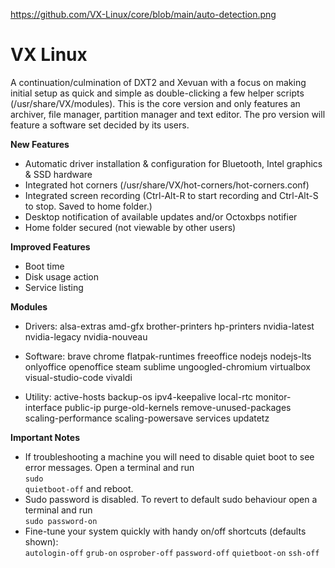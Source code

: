 <image width="960">https://github.com/VX-Linux/core/blob/main/auto-detection.png</image>

# VX Linux
A continuation/culmination of DXT2 and Xevuan with a focus on making initial setup as quick and simple as double-clicking a few helper scripts (/usr/share/VX/modules). This is the core version and only features an archiver, file manager, partition manager and text editor. The pro version will feature a software set decided by its users.

**New Features**
- Automatic driver installation & configuration for Bluetooth, Intel graphics & SSD hardware
- Integrated hot corners (/usr/share/VX/hot-corners/hot-corners.conf)
- Integrated screen recording (Ctrl-Alt-R to start recording and Ctrl-Alt-S to stop. Saved to home folder.)
- Desktop notification of available updates and/or Octoxbps notifier
- Home folder secured (not viewable by other users)

**Improved Features**
- Boot time
- Disk usage action
- Service listing

**Modules**
- Drivers: 
alsa-extras amd-gfx brother-printers hp-printers nvidia-latest nvidia-legacy nvidia-nouveau

- Software: 
brave chrome flatpak-runtimes freeoffice nodejs nodejs-lts onlyoffice openoffice steam sublime ungoogled-chromium virtualbox visual-studio-code vivaldi

- Utility: 
active-hosts backup-os ipv4-keepalive local-rtc monitor-interface public-ip purge-old-kernels remove-unused-packages scaling-performance scaling-powersave services updatetz

**Important Notes**
- If troubleshooting a machine you will need to disable quiet boot to see error messages. Open a terminal and run<br><code>sudo quietboot-off</code> and reboot.
- Sudo password is disabled. To revert to default sudo behaviour open a terminal and run<br><code>sudo password-on</code>
- Fine-tune your system quickly with handy on/off shortcuts (defaults shown):<br><code>autologin-off</code> <code>grub-on</code> <code>osprober-off</code> <code>password-off</code> <code>quietboot-on</code> <code>ssh-off</code>
